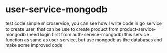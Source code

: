 # user-service-mongodb
test code simple microservice, you can see how I write code in go service to create user, that can be use to create product from product-service-mongodb (need login first from auth-service-mongodb)
this service function as same as user-service, but use mongodb as the databases
and make some improved code
